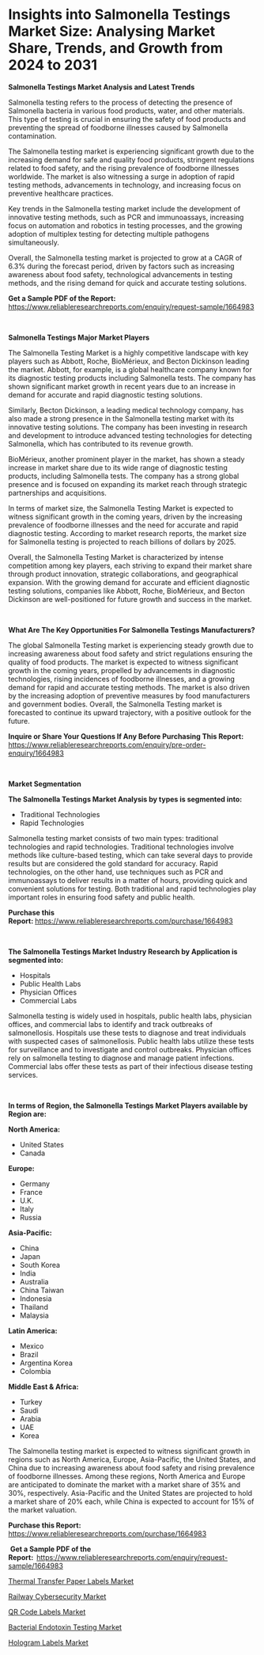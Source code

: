 <p><h1>Insights into Salmonella Testings Market Size: Analysing Market Share, Trends, and Growth from 2024 to 2031</h1></p><p><strong>Salmonella Testings Market Analysis and Latest Trends</strong></p>
<p><p>Salmonella testing refers to the process of detecting the presence of Salmonella bacteria in various food products, water, and other materials. This type of testing is crucial in ensuring the safety of food products and preventing the spread of foodborne illnesses caused by Salmonella contamination.</p><p>The Salmonella testing market is experiencing significant growth due to the increasing demand for safe and quality food products, stringent regulations related to food safety, and the rising prevalence of foodborne illnesses worldwide. The market is also witnessing a surge in adoption of rapid testing methods, advancements in technology, and increasing focus on preventive healthcare practices.</p><p>Key trends in the Salmonella testing market include the development of innovative testing methods, such as PCR and immunoassays, increasing focus on automation and robotics in testing processes, and the growing adoption of multiplex testing for detecting multiple pathogens simultaneously.</p><p>Overall, the Salmonella testing market is projected to grow at a CAGR of 6.3% during the forecast period, driven by factors such as increasing awareness about food safety, technological advancements in testing methods, and the rising demand for quick and accurate testing solutions.</p></p>
<p><strong>Get a Sample PDF of the Report:&nbsp;</strong> <a href="https://www.reliableresearchreports.com/enquiry/request-sample/1664983">https://www.reliableresearchreports.com/enquiry/request-sample/1664983</a></p>
<p>&nbsp;</p>
<p><strong>Salmonella Testings Major Market Players</strong></p>
<p><p>The Salmonella Testing Market is a highly competitive landscape with key players such as Abbott, Roche, BioMérieux, and Becton Dickinson leading the market. Abbott, for example, is a global healthcare company known for its diagnostic testing products including Salmonella tests. The company has shown significant market growth in recent years due to an increase in demand for accurate and rapid diagnostic testing solutions. </p><p>Similarly, Becton Dickinson, a leading medical technology company, has also made a strong presence in the Salmonella testing market with its innovative testing solutions. The company has been investing in research and development to introduce advanced testing technologies for detecting Salmonella, which has contributed to its revenue growth.</p><p>BioMérieux, another prominent player in the market, has shown a steady increase in market share due to its wide range of diagnostic testing products, including Salmonella tests. The company has a strong global presence and is focused on expanding its market reach through strategic partnerships and acquisitions.</p><p>In terms of market size, the Salmonella Testing Market is expected to witness significant growth in the coming years, driven by the increasing prevalence of foodborne illnesses and the need for accurate and rapid diagnostic testing. According to market research reports, the market size for Salmonella testing is projected to reach billions of dollars by 2025.</p><p>Overall, the Salmonella Testing Market is characterized by intense competition among key players, each striving to expand their market share through product innovation, strategic collaborations, and geographical expansion. With the growing demand for accurate and efficient diagnostic testing solutions, companies like Abbott, Roche, BioMérieux, and Becton Dickinson are well-positioned for future growth and success in the market.</p></p>
<p>&nbsp;</p>
<p><strong>What Are The Key Opportunities For Salmonella Testings Manufacturers?</strong></p>
<p><p>The global Salmonella Testing market is experiencing steady growth due to increasing awareness about food safety and strict regulations ensuring the quality of food products. The market is expected to witness significant growth in the coming years, propelled by advancements in diagnostic technologies, rising incidences of foodborne illnesses, and a growing demand for rapid and accurate testing methods. The market is also driven by the increasing adoption of preventive measures by food manufacturers and government bodies. Overall, the Salmonella Testing market is forecasted to continue its upward trajectory, with a positive outlook for the future.</p></p>
<p><strong>Inquire or Share Your Questions If Any Before Purchasing This Report:</strong> <a href="https://www.reliableresearchreports.com/enquiry/pre-order-enquiry/1664983">https://www.reliableresearchreports.com/enquiry/pre-order-enquiry/1664983</a></p>
<p>&nbsp;</p>
<p><strong>Market Segmentation</strong></p>
<p><strong>The Salmonella Testings Market Analysis by types is segmented into:</strong></p>
<p><ul><li>Traditional Technologies</li><li>Rapid Technologies</li></ul></p>
<p><p>Salmonella testing market consists of two main types: traditional technologies and rapid technologies. Traditional technologies involve methods like culture-based testing, which can take several days to provide results but are considered the gold standard for accuracy. Rapid technologies, on the other hand, use techniques such as PCR and immunoassays to deliver results in a matter of hours, providing quick and convenient solutions for testing. Both traditional and rapid technologies play important roles in ensuring food safety and public health.</p></p>
<p><strong>Purchase this Report:&nbsp;</strong><a href="https://www.reliableresearchreports.com/purchase/1664983">https://www.reliableresearchreports.com/purchase/1664983</a></p>
<p>&nbsp;</p>
<p><strong>The Salmonella Testings Market Industry Research by Application is segmented into:</strong></p>
<p><ul><li>Hospitals</li><li>Public Health Labs</li><li>Physician Offices</li><li>Commercial Labs</li></ul></p>
<p><p>Salmonella testing is widely used in hospitals, public health labs, physician offices, and commercial labs to identify and track outbreaks of salmonellosis. Hospitals use these tests to diagnose and treat individuals with suspected cases of salmonellosis. Public health labs utilize these tests for surveillance and to investigate and control outbreaks. Physician offices rely on salmonella testing to diagnose and manage patient infections. Commercial labs offer these tests as part of their infectious disease testing services.</p></p>
<p>&nbsp;</p>
<p><strong>In terms of Region, the Salmonella Testings Market Players available by Region are:</strong></p>
<p>
    <p> <strong> North America: </strong>
        <ul>
            <li>United States</li>
            <li>Canada</li>
        </ul>
        </p> 
    <p> <strong> Europe: </strong>
        <ul>
            <li>Germany</li>
            <li>France</li>
            <li>U.K.</li>
            <li>Italy</li>
            <li>Russia</li>
        </ul>
        </p> 
    <p> <strong> Asia-Pacific: </strong>
        <ul>
            <li>China</li>
            <li>Japan</li>
            <li>South Korea</li>
            <li>India</li>
            <li>Australia</li>
            <li>China Taiwan</li>
            <li>Indonesia</li>
            <li>Thailand</li>
            <li>Malaysia</li>
        </ul>
        </p> 
    <p> <strong> Latin America: </strong>
        <ul>
            <li>Mexico</li>
            <li>Brazil</li>
            <li>Argentina Korea</li>
            <li>Colombia</li>
        </ul>
        </p> 
    <p> <strong> Middle East & Africa: </strong>
        <ul>
            <li>Turkey</li>
            <li>Saudi</li>
            <li>Arabia</li>
            <li>UAE</li>
            <li>Korea</li>
        </ul>
    </p>
    </p>
<p><p>The Salmonella testing market is expected to witness significant growth in regions such as North America, Europe, Asia-Pacific, the United States, and China due to increasing awareness about food safety and rising prevalence of foodborne illnesses. Among these regions, North America and Europe are anticipated to dominate the market with a market share of 35% and 30%, respectively. Asia-Pacific and the United States are projected to hold a market share of 20% each, while China is expected to account for 15% of the market valuation.</p></p>
<p><strong>Purchase this Report: </strong><a href="https://www.reliableresearchreports.com/purchase/1664983">https://www.reliableresearchreports.com/purchase/1664983</a></p>
<p>&nbsp;<strong>Get a Sample PDF of the Report:&nbsp;&nbsp;</strong><a href="https://www.reliableresearchreports.com/enquiry/request-sample/1664983">https://www.reliableresearchreports.com/enquiry/request-sample/1664983</a></p>
<p><strong></strong></p>
<p><p><a href="https://medium.com/@tiannathiel2023/thermal-transfer-paper-labels-market-outlook-industry-overview-and-forecast-2024-to-2031-43c97ff818d2">Thermal Transfer Paper Labels Market</a></p><p><a href="https://medium.com/@dashawnmoen/railway-cybersecurity-market-competitive-analysis-market-trends-and-forecast-to-2031-61ca7f7dc9d6">Railway Cybersecurity Market</a></p><p><a href="https://medium.com/@tiannathiel2023/qr-code-labels-market-comprehensive-assessment-by-type-application-and-geography-4b5cc24261a1">QR Code Labels Market</a></p><p><a href="https://medium.com/@tiannathiel2023/bacterial-endotoxin-testing-market-analysis-and-sze-forecasted-for-period-from-2024-to-2031-02509ca6baa1">Bacterial Endotoxin Testing Market</a></p><p><a href="https://medium.com/@tiannathiel2023/hologram-labels-market-insight-market-trends-growth-forecasted-from-2024-to-2031-e9958c477c54">Hologram Labels Market</a></p></p>